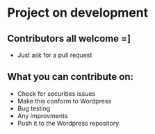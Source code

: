 # Project on development
## Contributors all welcome =]
- Just ask for a pull request


## What you can contribute on:

- Check for securities issues
- Make this conform to Wordpress
- Bug testing
- Any improvments
- Push it to the Wordpress repository
